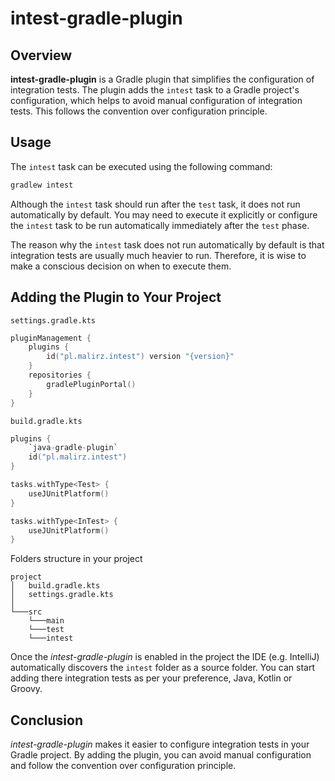 # intest-gradle-plugin

## Overview

**intest-gradle-plugin** is a Gradle plugin that simplifies the configuration of integration tests. The plugin adds
the `intest` task to a Gradle project's configuration, which helps to avoid manual configuration of integration tests.
This follows the convention over configuration principle.

## Usage

The `intest` task can be executed using the following command:

```bash
gradlew intest
```

Although the `intest` task should run after the `test` task, it does not run automatically by default. You may need to
execute it explicitly or configure the `intest` task to be run automatically immediately after the `test` phase.

The reason why the `intest` task does not run automatically by default is that integration tests are usually much
heavier to run. Therefore, it is wise to make a conscious decision on when to execute them.

## Adding the Plugin to Your Project

`settings.gradle.kts`

```kotlin
pluginManagement {
    plugins {
        id("pl.malirz.intest") version "{version}"
    }
    repositories {
        gradlePluginPortal()
    }
}
```

`build.gradle.kts`

```kotlin
plugins {
    `java-gradle-plugin`
    id("pl.malirz.intest")
}

tasks.withType<Test> {
    useJUnitPlatform()
}

tasks.withType<InTest> {
    useJUnitPlatform()
}
```

Folders structure in your project

```
project
│   build.gradle.kts
│   settings.gradle.kts
│
└───src
    └───main
    └───test
    └───intest
```

Once the *intest-gradle-plugin* is enabled in the project the IDE (e.g. IntelliJ) automatically discovers the `intest` folder as a source folder. You
can start adding there integration tests as per your preference, Java, Kotlin or Groovy.

## Conclusion

*intest-gradle-plugin* makes it easier to configure integration tests in your Gradle project. By adding the plugin,
you can avoid manual configuration and follow the convention over configuration principle.